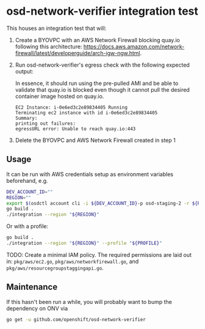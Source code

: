 # osd-network-verifier integration test

This houses an integration test that will:

1. Create a BYOVPC with an AWS Network Firewall blocking quay.io following this architecture: 
https://docs.aws.amazon.com/network-firewall/latest/developerguide/arch-igw-ngw.html.
2. Run osd-network-verifier's egress check with the following expected output:

    In essence, it should run using the pre-pulled AMI and be able to validate that quay.io
    is blocked even though it cannot pull the desired container image hosted on quay.io.

    ```
   EC2 Instance: i-0e6ed3c2e89834405 Running
   Terminating ec2 instance with id i-0e6ed3c2e89834405
   Summary:
   printing out failures:
   egressURL error: Unable to reach quay.io:443
   ```
   
3. Delete the BYOVPC and AWS Network Firewall created in step 1

## Usage

It can be run with AWS credentials setup as environment variables beforehand, e.g.

```bash
DEV_ACCOUNT_ID=""
REGION=""
export $(osdctl account cli -i ${DEV_ACCOUNT_ID}-p osd-staging-2 -r ${REGION} -oenv | xargs)
go build .
./integration --region "${REGION}"
```

Or with a profile:

```bash
go build .
./integration --region "${REGION}" --profile "${PROFILE}"
```

TODO: Create a minimal IAM policy. The required permissions are laid out in:
`pkg/aws/ec2.go`, `pkg/aws/networkfirewall.go`, and `pkg/aws/resourcegroupstaggingapi.go`.

## Maintenance

If this hasn't been run a while, you will probably want to bump the dependency on ONV via

```bash
go get -u github.com/openshift/osd-network-verifier
```